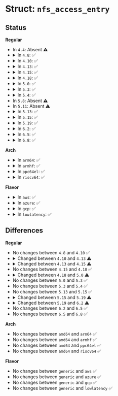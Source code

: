 # Struct: <code>nfs_access_entry</code>

## Status
<b>Regular</b>
<ul>
<li>
In <code>4.4</code>: Absent ⚠️
</li>
<li>
<details>
<summary>In <code>4.8</code>: ✅</summary>

```c
struct nfs_access_entry {
    struct rb_node rb_node;
    struct list_head lru;
    long unsigned int jiffies;
    struct rpc_cred *cred;
    int mask;
    struct callback_head callback_head;
};
```
</details>
</li>
<li>
<details>
<summary>In <code>4.10</code>: ✅</summary>

```c
struct nfs_access_entry {
    struct rb_node rb_node;
    struct list_head lru;
    long unsigned int jiffies;
    struct rpc_cred *cred;
    int mask;
    struct callback_head callback_head;
};
```
</details>
</li>
<li>
<details>
<summary>In <code>4.13</code>: ✅</summary>

```c
struct nfs_access_entry {
    struct rb_node rb_node;
    struct list_head lru;
    long unsigned int jiffies;
    struct rpc_cred *cred;
    __u32 mask;
    struct callback_head callback_head;
};
```
</details>
</li>
<li>
<details>
<summary>In <code>4.15</code>: ✅</summary>

```c
struct nfs_access_entry {
    struct rb_node rb_node;
    struct list_head lru;
    struct rpc_cred *cred;
    __u32 mask;
    struct callback_head callback_head;
};
```
</details>
</li>
<li>
<details>
<summary>In <code>4.18</code>: ✅</summary>

```c
struct nfs_access_entry {
    struct rb_node rb_node;
    struct list_head lru;
    struct rpc_cred *cred;
    __u32 mask;
    struct callback_head callback_head;
};
```
</details>
</li>
<li>
<details>
<summary>In <code>5.0</code>: ✅</summary>

```c
struct nfs_access_entry {
    struct rb_node rb_node;
    struct list_head lru;
    const struct cred *cred;
    __u32 mask;
    struct callback_head callback_head;
};
```
</details>
</li>
<li>
<details>
<summary>In <code>5.3</code>: ✅</summary>

```c
struct nfs_access_entry {
    struct rb_node rb_node;
    struct list_head lru;
    const struct cred *cred;
    __u32 mask;
    struct callback_head callback_head;
};
```
</details>
</li>
<li>
<details>
<summary>In <code>5.4</code>: ✅</summary>

```c
struct nfs_access_entry {
    struct rb_node rb_node;
    struct list_head lru;
    const struct cred *cred;
    __u32 mask;
    struct callback_head callback_head;
};
```
</details>
</li>
<li>
In <code>5.8</code>: Absent ⚠️
</li>
<li>
In <code>5.11</code>: Absent ⚠️
</li>
<li>
<details>
<summary>In <code>5.13</code>: ✅</summary>

```c
struct nfs_access_entry {
    struct rb_node rb_node;
    struct list_head lru;
    const struct cred *cred;
    __u32 mask;
    struct callback_head callback_head;
};
```
</details>
</li>
<li>
<details>
<summary>In <code>5.15</code>: ✅</summary>

```c
struct nfs_access_entry {
    struct rb_node rb_node;
    struct list_head lru;
    const struct cred *cred;
    __u32 mask;
    struct callback_head callback_head;
};
```
</details>
</li>
<li>
<details>
<summary>In <code>5.19</code>: ✅</summary>

```c
struct nfs_access_entry {
    struct rb_node rb_node;
    struct list_head lru;
    kuid_t fsuid;
    kgid_t fsgid;
    struct group_info *group_info;
    __u32 mask;
    struct callback_head callback_head;
};
```
</details>
</li>
<li>
<details>
<summary>In <code>6.2</code>: ✅</summary>

```c
struct nfs_access_entry {
    struct rb_node rb_node;
    struct list_head lru;
    kuid_t fsuid;
    kgid_t fsgid;
    struct group_info *group_info;
    u64 timestamp;
    __u32 mask;
    struct callback_head callback_head;
};
```
</details>
</li>
<li>
<details>
<summary>In <code>6.5</code>: ✅</summary>

```c
struct nfs_access_entry {
    struct rb_node rb_node;
    struct list_head lru;
    kuid_t fsuid;
    kgid_t fsgid;
    struct group_info *group_info;
    u64 timestamp;
    __u32 mask;
    struct callback_head callback_head;
};
```
</details>
</li>
<li>
<details>
<summary>In <code>6.8</code>: ✅</summary>

```c
struct nfs_access_entry {
    struct rb_node rb_node;
    struct list_head lru;
    kuid_t fsuid;
    kgid_t fsgid;
    struct group_info *group_info;
    u64 timestamp;
    __u32 mask;
    struct callback_head callback_head;
};
```
</details>
</li>
</ul>
<b>Arch</b>
<ul>
<li>
<details>
<summary>In <code>arm64</code>: ✅</summary>

```c
struct nfs_access_entry {
    struct rb_node rb_node;
    struct list_head lru;
    const struct cred *cred;
    __u32 mask;
    struct callback_head callback_head;
};
```
</details>
</li>
<li>
<details>
<summary>In <code>armhf</code>: ✅</summary>

```c
struct nfs_access_entry {
    struct rb_node rb_node;
    struct list_head lru;
    const struct cred *cred;
    __u32 mask;
    struct callback_head callback_head;
};
```
</details>
</li>
<li>
<details>
<summary>In <code>ppc64el</code>: ✅</summary>

```c
struct nfs_access_entry {
    struct rb_node rb_node;
    struct list_head lru;
    const struct cred *cred;
    __u32 mask;
    struct callback_head callback_head;
};
```
</details>
</li>
<li>
<details>
<summary>In <code>riscv64</code>: ✅</summary>

```c
struct nfs_access_entry {
    struct rb_node rb_node;
    struct list_head lru;
    const struct cred *cred;
    __u32 mask;
    struct callback_head callback_head;
};
```
</details>
</li>
</ul>
<b>Flavor</b>
<ul>
<li>
<details>
<summary>In <code>aws</code>: ✅</summary>

```c
struct nfs_access_entry {
    struct rb_node rb_node;
    struct list_head lru;
    const struct cred *cred;
    __u32 mask;
    struct callback_head callback_head;
};
```
</details>
</li>
<li>
<details>
<summary>In <code>azure</code>: ✅</summary>

```c
struct nfs_access_entry {
    struct rb_node rb_node;
    struct list_head lru;
    const struct cred *cred;
    __u32 mask;
    struct callback_head callback_head;
};
```
</details>
</li>
<li>
<details>
<summary>In <code>gcp</code>: ✅</summary>

```c
struct nfs_access_entry {
    struct rb_node rb_node;
    struct list_head lru;
    const struct cred *cred;
    __u32 mask;
    struct callback_head callback_head;
};
```
</details>
</li>
<li>
<details>
<summary>In <code>lowlatency</code>: ✅</summary>

```c
struct nfs_access_entry {
    struct rb_node rb_node;
    struct list_head lru;
    const struct cred *cred;
    __u32 mask;
    struct callback_head callback_head;
};
```
</details>
</li>
</ul>

## Differences
<b>Regular</b>
<ul>
<li>
No changes between <code>4.8</code> and <code>4.10</code> ✅
</li>
<li>
<details>
<summary>Changed between <code>4.10</code> and <code>4.13</code> ⚠️</summary>
<ul>
<li>
<b>Field type changed. </b>
<code>int mask</code> ➡️ <code>__u32 mask</code>
</li>
</ul>
</details>
</li>
<li>
<details>
<summary>Changed between <code>4.13</code> and <code>4.15</code> ⚠️</summary>
<ul>
<li>
<b>Field removed. </b>
<code>long unsigned int jiffies</code>
</li>
</ul>
</details>
</li>
<li>
No changes between <code>4.15</code> and <code>4.18</code> ✅
</li>
<li>
<details>
<summary>Changed between <code>4.18</code> and <code>5.0</code> ⚠️</summary>
<ul>
<li>
<b>Field type changed. </b>
<code>struct rpc_cred *cred</code> ➡️ <code>const struct cred *cred</code>
</li>
</ul>
</details>
</li>
<li>
No changes between <code>5.0</code> and <code>5.3</code> ✅
</li>
<li>
No changes between <code>5.3</code> and <code>5.4</code> ✅
</li>
<li>
No changes between <code>5.13</code> and <code>5.15</code> ✅
</li>
<li>
<details>
<summary>Changed between <code>5.15</code> and <code>5.19</code> ⚠️</summary>
<ul>
<li>
<b>Field added. </b>
<code>kuid_t fsuid</code>
</li>
<li>
<b>Field added. </b>
<code>kgid_t fsgid</code>
</li>
<li>
<b>Field added. </b>
<code>struct group_info *group_info</code>
</li>
<li>
<b>Field removed. </b>
<code>const struct cred *cred</code>
</li>
</ul>
</details>
</li>
<li>
<details>
<summary>Changed between <code>5.19</code> and <code>6.2</code> ⚠️</summary>
<ul>
<li>
<b>Field added. </b>
<code>u64 timestamp</code>
</li>
</ul>
</details>
</li>
<li>
No changes between <code>6.2</code> and <code>6.5</code> ✅
</li>
<li>
No changes between <code>6.5</code> and <code>6.8</code> ✅
</li>
</ul>
<b>Arch</b>
<ul>
<li>
No changes between <code>amd64</code> and <code>arm64</code> ✅
</li>
<li>
No changes between <code>amd64</code> and <code>armhf</code> ✅
</li>
<li>
No changes between <code>amd64</code> and <code>ppc64el</code> ✅
</li>
<li>
No changes between <code>amd64</code> and <code>riscv64</code> ✅
</li>
</ul>
<b>Flavor</b>
<ul>
<li>
No changes between <code>generic</code> and <code>aws</code> ✅
</li>
<li>
No changes between <code>generic</code> and <code>azure</code> ✅
</li>
<li>
No changes between <code>generic</code> and <code>gcp</code> ✅
</li>
<li>
No changes between <code>generic</code> and <code>lowlatency</code> ✅
</li>
</ul>
